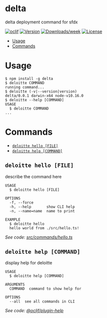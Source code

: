 delta
=====

delta deployment command for sfdx

[![oclif](https://img.shields.io/badge/cli-oclif-brightgreen.svg)](https://oclif.io)
[![Version](https://img.shields.io/npm/v/delta.svg)](https://npmjs.org/package/delta)
[![Downloads/week](https://img.shields.io/npm/dw/delta.svg)](https://npmjs.org/package/delta)
[![License](https://img.shields.io/npm/l/delta.svg)](https://github.com/davidbrowaeys/delta/blob/master/package.json)

<!-- toc -->
* [Usage](#usage)
* [Commands](#commands)
<!-- tocstop -->
# Usage
<!-- usage -->
```sh-session
$ npm install -g delta
$ deloitte COMMAND
running command...
$ deloitte (-v|--version|version)
delta/0.0.1 darwin-x64 node-v10.16.0
$ deloitte --help [COMMAND]
USAGE
  $ deloitte COMMAND
...
```
<!-- usagestop -->
# Commands
<!-- commands -->
* [`deloitte hello [FILE]`](#deloitte-hello-file)
* [`deloitte help [COMMAND]`](#deloitte-help-command)

## `deloitte hello [FILE]`

describe the command here

```
USAGE
  $ deloitte hello [FILE]

OPTIONS
  -f, --force
  -h, --help       show CLI help
  -n, --name=name  name to print

EXAMPLE
  $ deloitte hello
  hello world from ./src/hello.ts!
```

_See code: [src/commands/hello.ts](https://github.com/davidbrowaeys/delta/blob/v0.0.1/src/commands/hello.ts)_

## `deloitte help [COMMAND]`

display help for deloitte

```
USAGE
  $ deloitte help [COMMAND]

ARGUMENTS
  COMMAND  command to show help for

OPTIONS
  --all  see all commands in CLI
```

_See code: [@oclif/plugin-help](https://github.com/oclif/plugin-help/blob/v2.2.1/src/commands/help.ts)_
<!-- commandsstop -->
